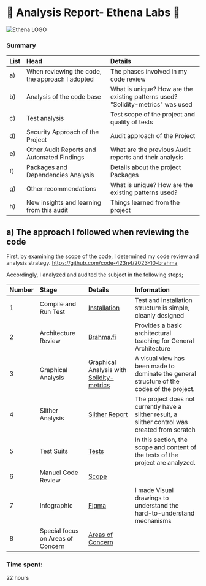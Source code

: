 # 📜 Analysis Report- Ethena Labs 📜
![Ethena LOGO](https://github.com/0xWeb3boy/photo/assets/113019033/f20a0465-6292-4763-b853-56ddda43ef69?raw=true)
### Summary
| List |Head |Details|
|:--|:----------------|:------|
|a) |When reviewing the code, the approach I adopted  | The phases involved in my code review |
|b) |Analysis of the code base | What is unique? How are the existing patterns used? "Solidity-metrics" was used  |
|c) |Test analysis | Test scope of the project and quality of tests |
|d) |Security Approach of the Project | Audit approach of the Project |
|e) |Other Audit Reports and Automated Findings | What are the previous Audit reports and their analysis |
|f) |Packages and Dependencies Analysis | Details about the project Packages |
|g) |Other recommendations | What is unique? How are the existing patterns used? |
|h) |New insights and learning from this audit | Things learned from the project |



## a) The approach I followed when reviewing the code

First, by examining the scope of the code, I determined my code review and analysis strategy.
https://github.com/code-423n4/2023-10-brahma

Accordingly, I analyzed and audited the subject in the following steps;

| Number |Stage |Details|Information|
|:--|:----------------|:------|:------|
|1|Compile and Run Test|[Installation](https://github.com/code-423n4/2023-10-brahma#building-and-running)|Test and installation structure is simple, cleanly designed|
|2|Architecture Review| [Brahma.fi](https://github.com/code-423n4/2023-10-brahma/blob/main/contracts/docs) |Provides a basic architectural teaching for General Architecture|
|3|Graphical Analysis  |Graphical Analysis with [Solidity-metrics](https://github.com/ConsenSys/solidity-metrics)|A visual view has been made to dominate the general structure of the codes of the project.|
|4|Slither Analysis  | [Slither Report](https://github.com/code-423n4/2023-10-brahma#building-slither-security-report)| The project does not currently have a slither result, a slither control was created from scratch |
|5|Test Suits|[Tests](https://github.com/code-423n4/2023-10-brahma#tests)|In this section, the scope and content of the tests of the project are analyzed.|
|6|Manuel Code Review|[Scope](https://github.com/code-423n4/2023-10-brahma#scope)||
|7|Infographic|[Figma](https://www.figma.com/)|I made Visual drawings to understand the hard-to-understand mechanisms|
|8|Special focus on Areas of  Concern|[Areas of Concern](https://github.com/code-423n4/2023-10-brahma#main-invariants)||



### Time spent:
22 hours